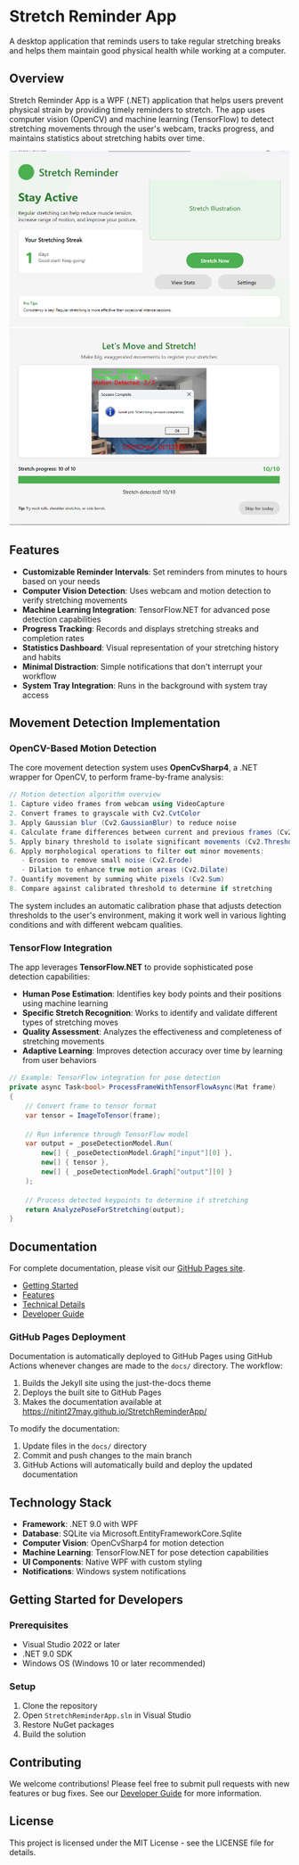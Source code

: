 # Stretch Reminder App

A desktop application that reminds users to take regular stretching breaks and helps them maintain good physical health while working at a computer.

## Overview

Stretch Reminder App is a WPF (.NET) application that helps users prevent physical strain by providing timely reminders to stretch. The app uses computer vision (OpenCV) and machine learning (TensorFlow) to detect stretching movements through the user's webcam, tracks progress, and maintains statistics about stretching habits over time.

![App Launch](docs/screenshots/main-window.png)
![Stretch Detection](docs/screenshots/stretchdetectionandprogress.png)

## Features

- **Customizable Reminder Intervals**: Set reminders from minutes to hours based on your needs
- **Computer Vision Detection**: Uses webcam and motion detection to verify stretching movements
- **Machine Learning Integration**: TensorFlow.NET for advanced pose detection capabilities
- **Progress Tracking**: Records and displays stretching streaks and completion rates
- **Statistics Dashboard**: Visual representation of your stretching history and habits
- **Minimal Distraction**: Simple notifications that don't interrupt your workflow
- **System Tray Integration**: Runs in the background with system tray access

## Movement Detection Implementation

### OpenCV-Based Motion Detection

The core movement detection system uses **OpenCvSharp4**, a .NET wrapper for OpenCV, to perform frame-by-frame analysis:

```csharp
// Motion detection algorithm overview
1. Capture video frames from webcam using VideoCapture
2. Convert frames to grayscale with Cv2.CvtColor
3. Apply Gaussian blur (Cv2.GaussianBlur) to reduce noise
4. Calculate frame differences between current and previous frames (Cv2.Absdiff)
5. Apply binary threshold to isolate significant movements (Cv2.Threshold)
6. Apply morphological operations to filter out minor movements:
   - Erosion to remove small noise (Cv2.Erode)
   - Dilation to enhance true motion areas (Cv2.Dilate)
7. Quantify movement by summing white pixels (Cv2.Sum)
8. Compare against calibrated threshold to determine if stretching
```

The system includes an automatic calibration phase that adjusts detection thresholds to the user's environment, making it work well in various lighting conditions and with different webcam qualities.

### TensorFlow Integration

The app leverages **TensorFlow.NET** to provide sophisticated pose detection capabilities:

- **Human Pose Estimation**: Identifies key body points and their positions using machine learning
- **Specific Stretch Recognition**: Works to identify and validate different types of stretching moves
- **Quality Assessment**: Analyzes the effectiveness and completeness of stretching movements
- **Adaptive Learning**: Improves detection accuracy over time by learning from user behaviors

```csharp
// Example: TensorFlow integration for pose detection
private async Task<bool> ProcessFrameWithTensorFlowAsync(Mat frame)
{
    // Convert frame to tensor format
    var tensor = ImageToTensor(frame);
    
    // Run inference through TensorFlow model
    var output = _poseDetectionModel.Run(
        new[] { _poseDetectionModel.Graph["input"][0] },
        new[] { tensor },
        new[] { _poseDetectionModel.Graph["output"][0] }
    );
    
    // Process detected keypoints to determine if stretching
    return AnalyzePoseForStretching(output);
}
```

## Documentation

For complete documentation, please visit our [GitHub Pages site](https://nitint27may.github.io/StretchReminderApp/).

- [Getting Started](https://nitint27may.github.io/StretchReminderApp/getting-started)
- [Features](https://nitint27may.github.io/StretchReminderApp/features)
- [Technical Details](https://nitint27may.github.io/StretchReminderApp/technical-details)
- [Developer Guide](https://nitint27may.github.io/StretchReminderApp/developers)

### GitHub Pages Deployment

Documentation is automatically deployed to GitHub Pages using GitHub Actions whenever changes are made to the `docs/` directory. The workflow:

1. Builds the Jekyll site using the just-the-docs theme
2. Deploys the built site to GitHub Pages
3. Makes the documentation available at https://nitint27may.github.io/StretchReminderApp/

To modify the documentation:
1. Update files in the `docs/` directory
2. Commit and push changes to the main branch
3. GitHub Actions will automatically build and deploy the updated documentation

## Technology Stack

- **Framework**: .NET 9.0 with WPF
- **Database**: SQLite via Microsoft.EntityFrameworkCore.Sqlite
- **Computer Vision**: OpenCvSharp4 for motion detection
- **Machine Learning**: TensorFlow.NET for pose detection capabilities
- **UI Components**: Native WPF with custom styling
- **Notifications**: Windows system notifications

## Getting Started for Developers

### Prerequisites

- Visual Studio 2022 or later
- .NET 9.0 SDK
- Windows OS (Windows 10 or later recommended)

### Setup

1. Clone the repository
2. Open `StretchReminderApp.sln` in Visual Studio
3. Restore NuGet packages
4. Build the solution

## Contributing

We welcome contributions! Please feel free to submit pull requests with new features or bug fixes. See our [Developer Guide](https://nitint27may.github.io/StretchReminderApp/developers) for more information.

## License

This project is licensed under the MIT License - see the LICENSE file for details.